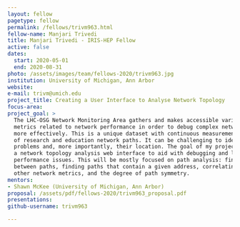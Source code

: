 ```yaml
---
layout: fellow
pagetype: fellow
permalink: /fellows/trivm963.html
fellow-name: Manjari Trivedi
title: Manjari Trivedi - IRIS-HEP Fellow
active: false
dates:
  start: 2020-05-01
  end: 2020-08-31
photo: /assets/images/team/fellows-2020/trivm963.jpg
institution: University of Michigan, Ann Arbor
website:
e-mail: trivm@umich.edu
project_title: Creating a User Interface to Analyse Network Topology
focus-area:
project_goal: >
  The LHC-OSG Network Monitoring Area gathers and makes accessible various network
  metrics related to network performance in order to debug complex network  problems
  more effectively. This is a unique dataset with continuous measurements of thousands
  of research and education network paths. It can be challenging to identify network
  problems and, more importantly, their location. The goal of my project is to create
  a network topology analysis web interface to aid with debugging and localizing network
  performance issues. This will be mostly focused on path analysis: finding commonalities
  between paths, finding paths that contain a given address, correlating paths with
  other network metrics, and the degree of path symmetry.
mentors:
- Shawn McKee (University of Michigan, Ann Arbor)
proposal: /assets/pdf/fellows-2020/trivm963_proposal.pdf
presentations:
github-username: trivm963

---
```

